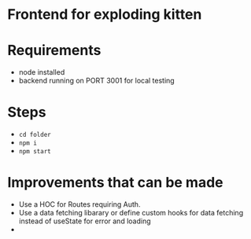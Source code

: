 # Frontend for exploding kitten



# Requirements
- node installed
- backend running on PORT 3001 for local testing
# Steps 
 - `cd folder`
 - `npm i`
 - `npm start`

# Improvements that can be made
- Use a HOC for Routes requiring Auth.
- Use a data fetching libarary or define custom hooks for data fetching instead of useState for error and loading
- 
